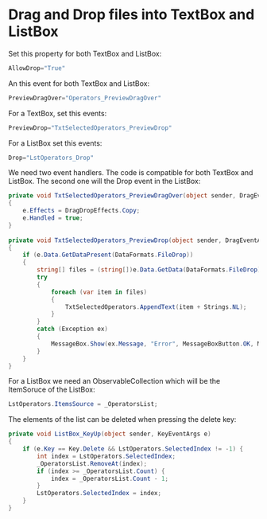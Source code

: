 # Drag and Drop files into TextBox and ListBox

Set this property for both TextBox and ListBox:

```cs
AllowDrop="True"
```

An this event for both TextBox and ListBox:

```cs
PreviewDragOver="Operators_PreviewDragOver"
```

For a TextBox, set this events:

```cs
PreviewDrop="TxtSelectedOperators_PreviewDrop"
```

For a ListBox set this events:

```cs
Drop="LstOperators_Drop"
```

We need two event handlers. The code is compatible for both TextBox and ListBox. The second one will the Drop event in the ListBox:

```cs
private void TxtSelectedOperators_PreviewDragOver(object sender, DragEventArgs e)
{
    e.Effects = DragDropEffects.Copy;
    e.Handled = true;
}
 
private void TxtSelectedOperators_PreviewDrop(object sender, DragEventArgs e)
{
    if (e.Data.GetDataPresent(DataFormats.FileDrop))
    {
        string[] files = (string[])e.Data.GetData(DataFormats.FileDrop);
        try
        {
            foreach (var item in files)
            {
                TxtSelectedOperators.AppendText(item + Strings.NL);
            }
        }
        catch (Exception ex)
        {
            MessageBox.Show(ex.Message, "Error", MessageBoxButton.OK, MessageBoxImage.Error);
        }
    }
}
```

For a ListBox we need an ObservableCollection<T> which will be the ItemSoruce of the ListBox:

```cs
LstOperators.ItemsSource = _OperatorsList;
```

The elements of the list can be deleted when pressing the delete key:

```cs
private void ListBox_KeyUp(object sender, KeyEventArgs e)
{
    if (e.Key == Key.Delete && LstOperators.SelectedIndex != -1) {
        int index = LstOperators.SelectedIndex;
        _OperatorsList.RemoveAt(index);
        if (index >= _OperatorsList.Count) {
            index = _OperatorsList.Count - 1;
        }
        LstOperators.SelectedIndex = index;
    }
}
```
